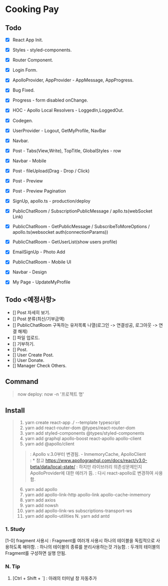 # Cooking Pay

## Todo
- [x] React App Init.
- [x] Styles - styled-components.
- [x] Router Component.
- [x] Login Form.
- [x] ApolloProvider, AppProvider - AppMessage, AppProgress.
- [x] Bug Fixed.
- [x] Progress - form disabled onChange.
- [x] HOC - Apollo Local Resolvers - LoggedIn,LoggedOut.
- [x] Codegen.
- [x] UserProvider - Logout, GetMyProfile, NavBar
- [x] Navbar.
- [x] Post - Tabs(View,Write), TopTitle, GlobalStyles - row
- [x] Navbar - Mobile
- [x] Post - fileUpload(Drag - Drop / Click)
- [x] Post - Preview
- [x] Post - Preview Pagination
- [x] SignUp, apollo.ts - production/deploy
- [x] PublicChatRoom / SubscriptionPublicMessage / apllo.ts(webSocket Link)
- [x] PublicChatRoom - GetPublicMessage / SubscribeToMoreOptions / apollo.ts(websocket auth(connectionParams))
- [x] PublicChatRoom - GetUserList(show users profile)
- [x] EmailSignUp - Photo Add
- [x] PublicChatRoom - Mobile UI
- [x] Navbar - Design
- [x] My Page - UpdateMyProfile


## Todo <예정사항>
- [] Post 자세히 보기.
- [] Post 분류(최신/기부금액)
- [] PublicChatRoom 구독하는 유저목록 나열(로그인 -> 연결성공, 로그아웃 -> 연결 해제)
- [] 파일 업로드.
- [] 기부하기.
- [] Post.
- [] User Create Post.
- [] User Donate.
- [] Manager Check Others.

## Command
> now deploy: now -n '프로젝트 명'


## Install
> 1. yarn create react-app ./ --template typescript
> 2. yarn add react-router-dom @types/react-router-dom
> 3. yarn add styled-components @types/styled-components
> 4. yarn add graphql apollo-boost react-apollo apollo-client
> 5. yarn add @apollo/client   
> > : Apollo v.3.0부터 변경됨. - InmemoryCache, ApolloClient  
> > : * 참고 https://www.apollographql.com/docs/react/v3.0-beta/data/local-state/
> > : 하지만 라이브러리 의존성문제인지 ApolloProvider에 대한 에러가 뜸.
> > : 다시 react-apollo로 변경하여 사용함.
> 6. yarn add apollo 
> 7. yarn add apollo-link-http apollo-link apollo-cache-inmemory
> 8. yarn add axios
> 9. yarn add nowsh
> 10. yarn add apollo-link-ws subscriptions-transport-ws
> 11. yarn add apollo-utilities
> N. yarn add antd


### 1. Study
[1-0] fragment 사용시
: Fragment를 여러개 사용시 하나의 테이블을 독립적으로 사용하도록 해야함.
: 하나의 테이블의 종류를 분리사용하는것 가능함.
: 두개의 테이블의 Fragment를 구성하면 실행 안됨.


### N. Tip
1. [Ctrl + Shift + `]
: 아래의 터미널 창 자동추가

<!-- This project was bootstrapped with [Create React App](https://github.com/facebook/create-react-app).

## Available Scripts

In the project directory, you can run:

### `yarn start`

Runs the app in the development mode.<br />
Open [http://localhost:3000](http://localhost:3000) to view it in the browser.

The page will reload if you make edits.<br />
You will also see any lint errors in the console.

### `yarn test`

Launches the test runner in the interactive watch mode.<br />
See the section about [running tests](https://facebook.github.io/create-react-app/docs/running-tests) for more information.

### `yarn build`

Builds the app for production to the `build` folder.<br />
It correctly bundles React in production mode and optimizes the build for the best performance.

The build is minified and the filenames include the hashes.<br />
Your app is ready to be deployed!

See the section about [deployment](https://facebook.github.io/create-react-app/docs/deployment) for more information.

### `yarn eject`

**Note: this is a one-way operation. Once you `eject`, you can’t go back!**

If you aren’t satisfied with the build tool and configuration choices, you can `eject` at any time. This command will remove the single build dependency from your project.

Instead, it will copy all the configuration files and the transitive dependencies (Webpack, Babel, ESLint, etc) right into your project so you have full control over them. All of the commands except `eject` will still work, but they will point to the copied scripts so you can tweak them. At this point you’re on your own.

You don’t have to ever use `eject`. The curated feature set is suitable for small and middle deployments, and you shouldn’t feel obligated to use this feature. However we understand that this tool wouldn’t be useful if you couldn’t customize it when you are ready for it.

## Learn More

You can learn more in the [Create React App documentation](https://facebook.github.io/create-react-app/docs/getting-started).

To learn React, check out the [React documentation](https://reactjs.org/). -->
